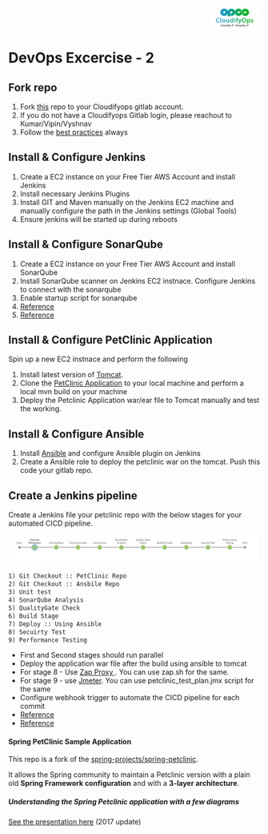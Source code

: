 <div align="Right">
    <img src="images/Cloudifyops-Logo.jpg" alt="Logo" width="100" height="40">
</div>

# DevOps Excercise - 2

## Fork repo 

1) Fork [this](https://gitlab.cloudifyops.com/clops-devops-learning-nd-training/petclinic_non-microservice) repo to your Cloudifyops gitlab account.
2) If you do not have a Cloudifyops Gitlab login, please reachout to Kumar/Vipin/Vyshnav
3) Follow the [best practices](https://gitlab.cloudifyops.com/clops-gitlab/clops-gitlab-best-practices) always

## Install & Configure Jenkins

1) Create a EC2 instance on your Free Tier AWS Account and install Jenkins
2) Install necessary Jenkins Plugins
3) Install GIT and Maven manually on the Jenkins EC2 machine and manually configure the path in the Jenkins settings (Global Tools)
4) Ensure jenkins will be started up during reboots


## Install & Configure SonarQube

1) Create a EC2 instance on your Free Tier AWS Account and install SonarQube
2) Install SonarQube scanner on Jenkins EC2 instnace. Configure Jenkins to connect with the sonarqube
3) Enable startup script for sonarqube
4) [Reference](https://www.devopshint.com/how-to-install-sonarqube-on-amazon-linux-2/)
5) [Reference](https://community.sonarsource.com/t/running-sonarqube-as-a-service-on-linux-documentation-centos-7/2941)
 
## Install & Configure PetClinic Application

Spin up a new EC2 instnace and perform the following

1) Install latest version of [Tomcat](https://tomcat.apache.org/). 
2) Clone the [PetClinic Application](https://gitlab.cloudifyops.com/clops-devops-learning-nd-training/petclinic_non-microservice) to your local machine and perform a local mvn build on your machine
3) Deploy the Petclinic Application war/ear file to Tomcat manually and test the working.

## Install & Configure Ansible

1) Install [Ansible](https://www.ansible.com/) and configure Ansible plugin on Jenkins
2) Create a Ansible role to deploy the petclinic war on the tomcat. Push this code your gitlab repo. 

## Create a Jenkins pipeline

Create a Jenkins file your petclinic repo with the below stages for your automated CICD pipeline.

<div align="center">
    <img src="images/DevOps-Excercise-1.png" alt="DevOps-Excercise-1">
</div>

```
1) Git Checkout :: PetClinic Repo
2) Git Checkout :: Ansbile Repo
3) Unit test
4) SonarQube Analysis
5) QualityGate Check
6) Build Stage
7) Deploy :: Using Ansible
8) Secuirty Test
9) Performance Testing
```


  * First and Second stages should run parallel
  * Deploy the application war file after the build using ansible to tomcat 
  * For stage 8 - Use [Zap Proxy ](https://www.zaproxy.org/). You can use zap.sh for the same.
  * For stage 9 - use [Jmeter](https://jmeter.apache.org/). You can use petclinic_test_plan.jmx script for the same
  * Configure webhook trigger to automate the CICD pipeline for each commit
  * [Reference](https://www.jenkins.io/doc/book/pipeline/syntax/)
  * [Reference](https://www.lambdatest.com/blog/jenkins-declarative-pipeline-examples/)
 
 


#### Spring PetClinic Sample Application

This repo is a fork of the [spring-projects/spring-petclinic](https://github.com/spring-projects/spring-petclinic).

It allows the Spring community to maintain a Petclinic version with a plain old ****Spring Framework configuration**** and with a ****3-layer architecture****.

##### Understanding the Spring Petclinic application with a few diagrams

[See the presentation here](http://fr.slideshare.net/AntoineRey/spring-framework-petclinic-sample-application) (2017 update)

